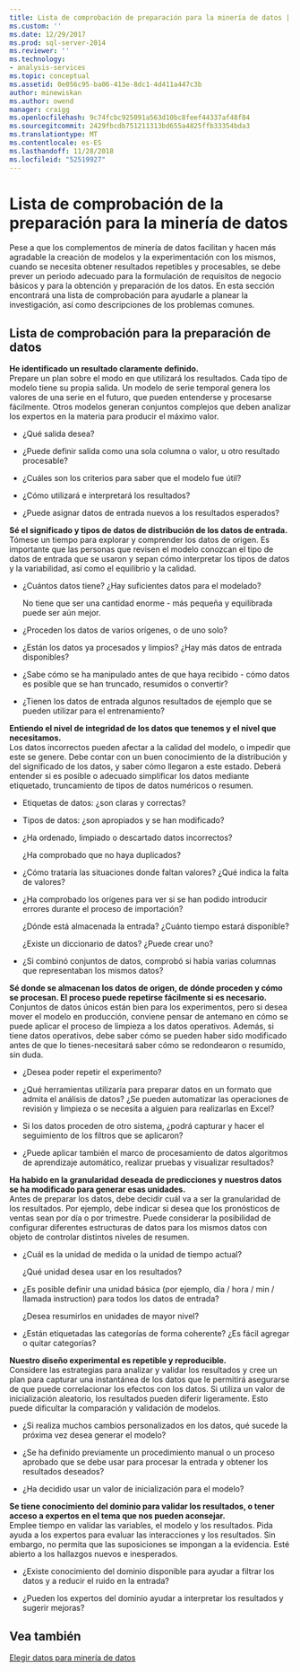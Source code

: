 ```yaml
---
title: Lista de comprobación de preparación para la minería de datos | Microsoft Docs
ms.custom: ''
ms.date: 12/29/2017
ms.prod: sql-server-2014
ms.reviewer: ''
ms.technology:
- analysis-services
ms.topic: conceptual
ms.assetid: 0e056c95-ba06-413e-8dc1-4d411a447c3b
author: minewiskan
ms.author: owend
manager: craigg
ms.openlocfilehash: 9c74fcbc925091a563d10bc8feef44337af48f84
ms.sourcegitcommit: 2429fbcdb751211313bd655a4825ffb33354bda3
ms.translationtype: MT
ms.contentlocale: es-ES
ms.lasthandoff: 11/28/2018
ms.locfileid: "52519927"
---
```

# <a name="checklist-of-preparation-for-data-mining"></a>Lista de comprobación de la preparación para la minería de datos
  Pese a que los complementos de minería de datos facilitan y hacen más agradable la creación de modelos y la experimentación con los mismos, cuando se necesita obtener resultados repetibles y procesables, se debe prever un periodo adecuado para la formulación de requisitos de negocio básicos y para la obtención y preparación de los datos. En esta sección encontrará una lista de comprobación para ayudarle a planear la investigación, así como descripciones de los problemas comunes.  
  
## <a name="checklist-of-data-preparation"></a>Lista de comprobación para la preparación de datos  
 **He identificado un resultado claramente definido.**  
 Prepare un plan sobre el modo en que utilizará los resultados. Cada tipo de modelo tiene su propia salida. Un modelo de serie temporal genera los valores de una serie en el futuro, que pueden entenderse y procesarse fácilmente. Otros modelos generan conjuntos complejos que deben analizar los expertos en la materia para producir el máximo valor.  
  
-   ¿Qué salida desea?  
  
-   ¿Puede definir salida como una sola columna o valor, u otro resultado procesable?  
  
-   ¿Cuáles son los criterios para saber que el modelo fue útil?  
  
-   ¿Cómo utilizará e interpretará los resultados?  
  
-   ¿Puede asignar datos de entrada nuevos a los resultados esperados?  
  
 **Sé el significado y tipos de datos de distribución de los datos de entrada.**  
 Tómese un tiempo para explorar y comprender los datos de origen. Es importante que las personas que revisen el modelo conozcan el tipo de datos de entrada que se usaron y sepan cómo interpretar los tipos de datos y la variabilidad, así como el equilibrio y la calidad.  
  
-   ¿Cuántos datos tiene? ¿Hay suficientes datos para el modelado?  
  
     No tiene que ser una cantidad enorme - más pequeña y equilibrada puede ser aún mejor.  
  
-   ¿Proceden los datos de varios orígenes, o de uno solo?  
  
-   ¿Están los datos ya procesados y limpios? ¿Hay más datos de entrada disponibles?  
  
-   ¿Sabe cómo se ha manipulado antes de que haya recibido - cómo datos es posible que se han truncado, resumidos o convertir?  
  
-   ¿Tienen los datos de entrada algunos resultados de ejemplo que se pueden utilizar para el entrenamiento?  
  
 **Entiendo el nivel de integridad de los datos que tenemos y el nivel que necesitamos.**  
 Los datos incorrectos pueden afectar a la calidad del modelo, o impedir que este se genere. Debe contar con un buen conocimiento de la distribución y del significado de los datos, y saber cómo llegaron a este estado. Deberá entender si es posible o adecuado simplificar los datos mediante etiquetado, truncamiento de tipos de datos numéricos o resumen.  
  
-   Etiquetas de datos: ¿son claras y correctas?  
  
-   Tipos de datos: ¿son apropiados y se han modificado?  
  
-   ¿Ha ordenado, limpiado o descartado datos incorrectos?  
  
     ¿Ha comprobado que no haya duplicados?  
  
-   ¿Cómo trataría las situaciones donde faltan valores? ¿Qué indica la falta de valores?  
  
-   ¿Ha comprobado los orígenes para ver si se han podido introducir errores durante el proceso de importación?  
  
     ¿Dónde está almacenada la entrada? ¿Cuánto tiempo estará disponible?  
  
     ¿Existe un diccionario de datos? ¿Puede crear uno?  
  
-   ¿Si combinó conjuntos de datos, comprobó si había varias columnas que representaban los mismos datos?  
  
 **Sé donde se almacenan los datos de origen, de dónde proceden y cómo se procesan. El proceso puede repetirse fácilmente si es necesario.**  
 Conjuntos de datos únicos están bien para los experimentos, pero si desea mover el modelo en producción, conviene pensar de antemano en cómo se puede aplicar el proceso de limpieza a los datos operativos. Además, si tiene datos operativos, debe saber cómo se pueden haber sido modificado antes de que lo tienes-necesitará saber cómo se redondearon o resumido, sin duda.  
  
-   ¿Desea poder repetir el experimento?  
  
-   ¿Qué herramientas utilizaría para preparar datos en un formato que admita el análisis de datos? ¿Se pueden automatizar las operaciones de revisión y limpieza o se necesita a alguien para realizarlas en Excel?  
  
-   Si los datos proceden de otro sistema, ¿podrá capturar y hacer el seguimiento de los filtros que se aplicaron?  
  
-   ¿Puede aplicar también el marco de procesamiento de datos algoritmos de aprendizaje automático, realizar pruebas y visualizar resultados?  
  
 **Ha habido en la granularidad deseada de predicciones y nuestros datos se ha modificado para generar esas unidades.**  
 Antes de preparar los datos, debe decidir cuál va a ser la granularidad de los resultados. Por ejemplo, debe indicar si desea que los pronósticos de ventas sean por día o por trimestre. Puede considerar la posibilidad de configurar diferentes estructuras de datos para los mismos datos con objeto de controlar distintos niveles de resumen.  
  
-   ¿Cuál es la unidad de medida o la unidad de tiempo actual?  
  
     ¿Qué unidad desea usar en los resultados?  
  
-   ¿Es posible definir una unidad básica (por ejemplo, día / hora / min / llamada instruction) para todos los datos de entrada?  
  
     ¿Desea resumirlos en unidades de mayor nivel?  
  
-   ¿Están etiquetadas las categorías de forma coherente? ¿Es fácil agregar o quitar categorías?  
  
 **Nuestro diseño experimental es repetible y reproducible.**  
 Considere las estrategias para analizar y validar los resultados y cree un plan para capturar una instantánea de los datos que le permitirá asegurarse de que puede correlacionar los efectos con los datos. Si utiliza un valor de inicialización aleatorio, los resultados pueden diferir ligeramente. Esto puede dificultar la comparación y validación de modelos.  
  
-   ¿Si realiza muchos cambios personalizados en los datos, qué sucede la próxima vez desea generar el modelo?  
  
-   ¿Se ha definido previamente un procedimiento manual o un proceso aprobado que se debe usar para procesar la entrada y obtener los resultados deseados?  
  
-   ¿Ha decidido usar un valor de inicialización para el modelo?  
  
 **Se tiene conocimiento del dominio para validar los resultados, o tener acceso a expertos en el tema que nos pueden aconsejar.**  
 Emplee tiempo en validar las variables, el modelo y los resultados. Pida ayuda a los expertos para evaluar las interacciones y los resultados. Sin embargo, no permita que las suposiciones se impongan a la evidencia. Esté abierto a los hallazgos nuevos e inesperados.  
  
-   ¿Existe conocimiento del dominio disponible para ayudar a filtrar los datos y a reducir el ruido en la entrada?  
  
-   ¿Pueden los expertos del dominio ayudar a interpretar los resultados y sugerir mejoras?  
  
## <a name="see-also"></a>Vea también  
 [Elegir datos para minería de datos](choosing-data-for-data-mining.md)  
  
  
